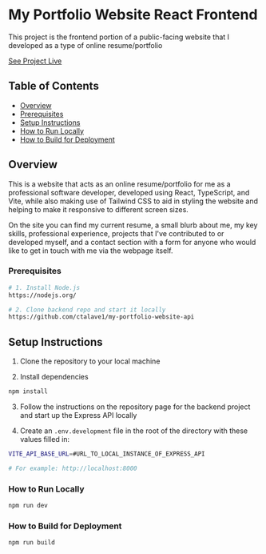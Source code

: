 # My Portfolio Website React Frontend

This project is the frontend portion of a public-facing website that I developed as a type of online resume/portfolio

[See Project Live](https://christophertalavera.vercel.app/)

## Table of Contents

- [Overview](#overview)
- [Prerequisites](#prerequisites)
- [Setup Instructions](#setup-instructions)
- [How to Run Locally](#how-to-run-locally)
- [How to Build for Deployment](#how-to-build-for-deployment)

## Overview

This is a website that acts as an online resume/portfolio for me as a professional software developer, developed using React, TypeScript, and Vite, while also making use of Tailwind CSS to aid in styling the website and helping to make it responsive to different screen sizes.

On the site you can find my current resume, a small blurb about me, my key skills, professional experience, projects that I've contributed to or developed myself, and a contact section with a form for anyone who would like to get in touch with me via the webpage itself.

### Prerequisites

```bash
# 1. Install Node.js
https://nodejs.org/

# 2. Clone backend repo and start it locally
https://github.com/ctalave1/my-portfolio-website-api
```

## Setup Instructions

1. Clone the repository to your local machine

2. Install dependencies

```bash
npm install
```

3. Follow the instructions on the repository page for the backend project and start up the Express API locally

3. Create an `.env.development` file in the root of the directory with these values filled in:
```bash
VITE_API_BASE_URL=#URL_TO_LOCAL_INSTANCE_OF_EXPRESS_API

# For example: http://localhost:8000
```

### How to Run Locally

```bash
npm run dev
```

### How to Build for Deployment

```bash
npm run build
```